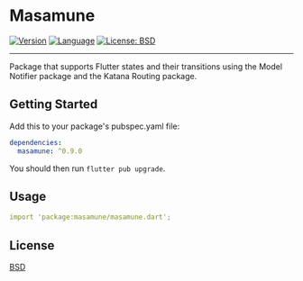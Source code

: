 # Masamune

[![Version](https://img.shields.io/badge/version-0.9.0-blue.svg)](https://mathru.net)
[![Language](https://img.shields.io/badge/language-dart-blue.svg)](https://dart.dev/)
[![License: BSD](https://img.shields.io/badge/license-BSD-purple.svg)](https://opensource.org/licenses/BSD-3-Clause)

---------------------------------------

Package that supports Flutter states and their transitions using the Model Notifier package and the Katana Routing package.

## Getting Started

Add this to your package's pubspec.yaml file:
```yaml
dependencies:
  masamune: ^0.9.0
```
You should then run `flutter pub upgrade`.

## Usage

```yaml
import 'package:masamune/masamune.dart';
```

## License

[BSD](LICENSE)